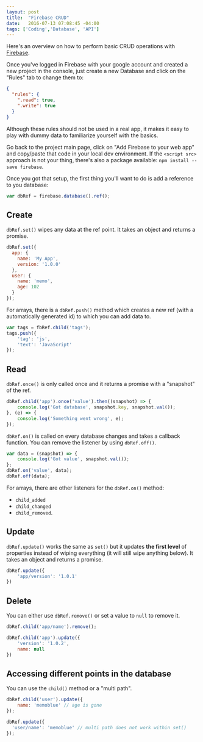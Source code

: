 ```yaml
---
layout: post
title:  "Firebase CRUD"
date:   2016-07-13 07:08:45 -04:00
tags: ['Coding','Database', 'API']
---
```


Here's an overview on how to perform basic CRUD operations with [Firebase][1].

Once you've logged in Firebase with your google account and created a new project in the console, just create a new Database and click on the "Rules" tab to change them to:

```json
{
  "rules": {
    ".read": true,
    ".write": true
  }
}
```

Although these rules should not be used in a real app, it makes it easy to play with dummy data to familiarize yourself with the basics.

Go back to the project main page, click on "Add Firebase to your web app" and copy/paste that code in your local dev environment. If the `<script src>` approach is not your thing, there's also a package available: `npm install --save firebase`.

Once you got that setup, the first thing you'll want to do is add a reference to you database:

```javascript
var dbRef = firebase.database().ref();
```

## Create

`dbRef.set()` wipes any data at the ref point. It takes an object and returns a promise.

```javascript
dbRef.set({
  app: {
    name: 'My App',
    version: '1.0.0'
  },
  user: {
    name: 'memo',
    age: 102
  }
});
```

For arrays, there is a `dbRef.push()` method which creates a new ref (with a automatically generated id) to which you can add data to.

```javascript
var tags = fbRef.child('tags');
tags.push({
    'tag': 'js',
    'text': 'JavaScript'
});
```

## Read

`dbRef.once()` is only called once and it returns a promise with a "snapshot" of the ref.

```javascript
dbRef.child('app').once('value').then((snapshot) => {
    console.log('Got database', snapshot.key, snapshot.val());
}, (e) => {
    console.log('Something went wrong', e);
});
```

`dbRef.on()` is called on every database changes and takes a callback function. You can remove the listener by using `dbRef.off()`.

```javascript
var data = (snapshot) => {
    console.log('Got value', snapshot.val());
};
dbRef.on('value', data);
dbRef.off(data);
```

For arrays, there are other listeners for the `dbRef.on()` method:

* `child_added`
* `child_changed`
* `child_removed`.

## Update

`dbRef.update()` works the same as `set()` but it updates **the first level** of properties instead of wiping everything (it will still wipe anything below). It takes an object and returns a promise.

```javascript
dbRef.update({
    'app/version': '1.0.1'
})
```

## Delete

You can either use `dbRef.remove()` or set a value to `null` to remove it.

```javascript
dbRef.child('app/name').remove();

dbRef.child('app').update({
    'version': '1.0.2',
    name: null
})
```

## Accessing different points in the database

You can use the `child()` method or a "multi path".

```javascript
dbRef.child('user').update({
    name: 'memoblue' // age is gone
});

dbRef.update({
  'user/name': 'memoblue' // multi path does not work within set()
});
```


[1]:https://firebase.google.com/
